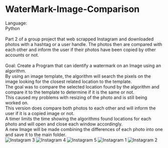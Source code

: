# WaterMark-Image-Comparison
Language:\
Python\
\
Part 2 of a group project that web scrapped Instagram and downloaded photos with a hashtag or a user handle. The photos then are compared with each other and inform the user if their photos have been copied by other accounts or not.\
\
Goal: Create a Program that can identify a watermark on an Image using an algorithm.\
By using an image template, the algorithm will search the pixels on the image looking for the closest related location to the template.\
The goal was to compare the selected location found by the algorithm and compare it to the template to determine if it is the same or not.\
This caused my problems with resizing of the photo and is still being worked on.\
This version does compare both photos to each other and will inform the user if it is a copied image or not.\
A timer limits the time showing the algorithms found locations for each photo and will open and close each window accordingly.\
A new Image will be made combining the differences of each photo into one and save it to the main folder.\
![Instagram 3](https://user-images.githubusercontent.com/55899983/106178699-f4f56b80-614e-11eb-8b9b-ba35a9d090c0.JPG)
![Instagram 4](https://user-images.githubusercontent.com/55899983/106178702-f58e0200-614e-11eb-9455-4701f07819f0.JPG)
![Instagram 5](https://user-images.githubusercontent.com/55899983/106178703-f6269880-614e-11eb-9a71-b85e559d9475.JPG)
![Instagram 1](https://user-images.githubusercontent.com/55899983/106178705-f6269880-614e-11eb-82e5-446336f9b9e7.JPG)
![Instagram 2](https://user-images.githubusercontent.com/55899983/106178707-f6bf2f00-614e-11eb-8713-83be013be596.JPG)
